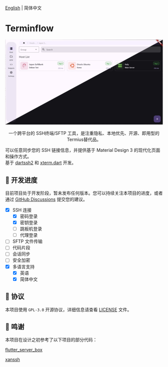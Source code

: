 [English](../Readme.md) | 简体中文

# Terminflow

![Terminflow](image/1.webp)

<p align="center">
一个跨平台的 SSH终端/SFTP 工具，是注重隐私、本地优先、开源、即用型的Termius替代品。

可以任意同步您的 SSH 链接信息，并提供基于 Material Design 3 的现代化页面和操作方式。
<br>
基于 <a href="https://github.com/TerminalStudio/dartssh2">dartssh2</a> 和 <a href="https://github.com/TerminalStudio/xterm.dart">xterm.dart</a> 开发。

</p>

## 🦿 开发进度

目前项目处于开发阶段，暂未发布任何版本。您可以持续关注本项目的进度，或者通过 [GitHub Discussions](https://github.com/gaowanliang/Terminflow/discussions) 提交您的建议。

- [x] SSH 连接
  - [x] 密码登录
  - [x] 密钥登录
  - [ ] 跳板机登录
  - [ ] 代理登录
- [ ] SFTP 文件传输
- [ ] 代码片段
- [ ] 会话同步
- [ ] 安全加密
- [x] 多语言支持
  - [x] 英语
  - [x] 简体中文

## 📝 协议

本项目使用 `GPL-3.0` 开源协议，详细信息请查看 [LICENSE](../LICENSE) 文件。

## 🙏 鸣谢

本项目在设计之初参考了以下项目的部分代码：

[flutter_server_box](https://github.com/lollipopkit/flutter_server_box)

[xanssh](https://github.com/xanxushu/xanssh)
